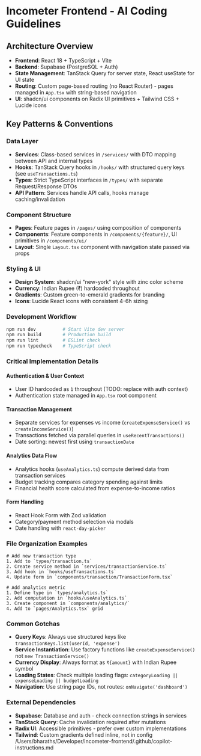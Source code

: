 # Incometer Frontend - AI Coding Guidelines

## Architecture Overview
- **Frontend**: React 18 + TypeScript + Vite
- **Backend**: Supabase (PostgreSQL + Auth)
- **State Management**: TanStack Query for server state, React useState for UI state
- **Routing**: Custom page-based routing (no React Router) - pages managed in `App.tsx` with string-based navigation
- **UI**: shadcn/ui components on Radix UI primitives + Tailwind CSS + Lucide icons

## Key Patterns & Conventions

### Data Layer
- **Services**: Class-based services in `/services/` with DTO mapping between API and internal types
- **Hooks**: TanStack Query hooks in `/hooks/` with structured query keys (see `useTransactions.ts`)
- **Types**: Strict TypeScript interfaces in `/types/` with separate Request/Response DTOs
- **API Pattern**: Services handle API calls, hooks manage caching/invalidation

### Component Structure
- **Pages**: Feature pages in `/pages/` using composition of components
- **Components**: Feature components in `/components/{feature}/`, UI primitives in `/components/ui/`
- **Layout**: Single `Layout.tsx` component with navigation state passed via props

### Styling & UI
- **Design System**: shadcn/ui "new-york" style with zinc color scheme
- **Currency**: Indian Rupee (₹) hardcoded throughout
- **Gradients**: Custom green-to-emerald gradients for branding
- **Icons**: Lucide React icons with consistent 4-6h sizing

### Development Workflow
```bash
npm run dev          # Start Vite dev server
npm run build        # Production build
npm run lint         # ESLint check
npm run typecheck    # TypeScript check
```

### Critical Implementation Details

#### Authentication & User Context
- User ID hardcoded as `1` throughout (TODO: replace with auth context)
- Authentication state managed in `App.tsx` root component

#### Transaction Management
- Separate services for expenses vs income (`createExpenseService()` vs `createIncomeService()`)
- Transactions fetched via parallel queries in `useRecentTransactions()`
- Date sorting: newest first using `transactionDate`

#### Analytics Data Flow
- Analytics hooks (`useAnalytics.ts`) compute derived data from transaction services
- Budget tracking compares category spending against limits
- Financial health score calculated from expense-to-income ratios

#### Form Handling
- React Hook Form with Zod validation
- Category/payment method selection via modals
- Date handling with `react-day-picker`

### File Organization Examples
```
# Add new transaction type
1. Add to `types/transaction.ts`
2. Create service method in `services/transactionService.ts`
3. Add hook in `hooks/useTransactions.ts`
4. Update form in `components/transaction/TransactionForm.tsx`

# Add analytics metric
1. Define type in `types/analytics.ts`
2. Add computation in `hooks/useAnalytics.ts`
3. Create component in `components/analytics/`
4. Add to `pages/Analytics.tsx` grid
```

### Common Gotchas
- **Query Keys**: Always use structured keys like `transactionKeys.list(userId, 'expense')`
- **Service Instantiation**: Use factory functions like `createExpenseService()` not `new TransactionService()`
- **Currency Display**: Always format as `₹{amount}` with Indian Rupee symbol
- **Loading States**: Check multiple loading flags: `categoryLoading || expenseLoading || budgetLoading`
- **Navigation**: Use string page IDs, not routes: `onNavigate('dashboard')`

### External Dependencies
- **Supabase**: Database and auth - check connection strings in services
- **TanStack Query**: Cache invalidation required after mutations
- **Radix UI**: Accessible primitives - prefer over custom implementations
- **Tailwind**: Custom gradients defined inline, not in config</content>
<parameter name="filePath">/Users/bharaths/Developer/incometer-frontend/.github/copilot-instructions.md
